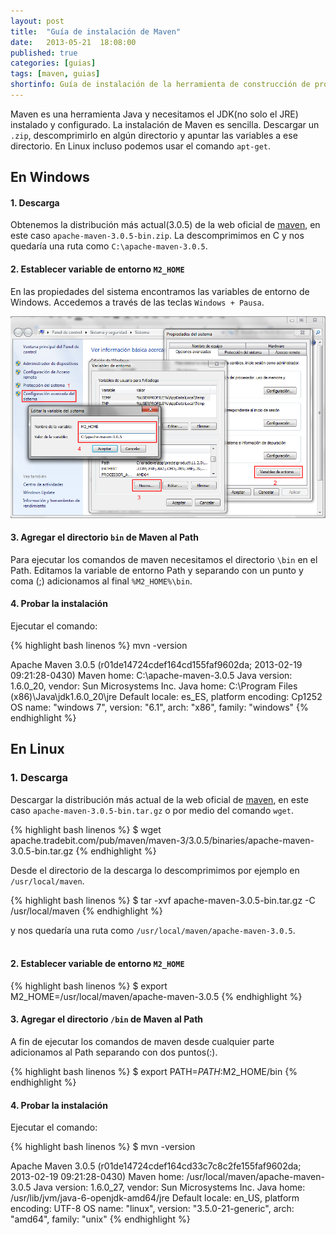 ```yaml
---
layout: post
title:  "Guía de instalación de Maven"
date:   2013-05-21  18:08:00
published: true
categories: [guias]
tags: [maven, guias]
shortinfo: Guía de instalación de la herramienta de construcción de proyectos Maven.
---
```

Maven es una herramienta Java y necesitamos el JDK(no solo el JRE) instalado y configurado. La instalación de Maven es 
sencilla. Descargar un `.zip`, descomprimirlo en algún directorio y apuntar las variables a ese directorio. 
En Linux incluso podemos usar el comando `apt-get`.

## En Windows

#### 1. Descarga
Obtenemos la distribución más actual(3.0.5) de la web oficial de [maven](http://maven.apache.org "Web de Maven"), en este 
caso `apache-maven-3.0.5-bin.zip`. La descomprimimos en C y nos quedaría una ruta como `C:\apache-maven-3.0.5`.

#### 2. Establecer variable de entorno `M2_HOME`
En las propiedades del sistema encontramos las variables de entorno de Windows. Accedemos a través de las teclas `Windows + Pausa`.

![Variable M2_HOME](/images/m2_home_windows.png)

#### 3. Agregar el directorio `bin` de Maven al Path
Para ejecutar los comandos de maven necesitamos el directorio `\bin` en el Path. Editamos la variable de entorno Path y 
separando con un punto y coma (;) adicionamos al final `%M2_HOME%\bin`.

#### 4. Probar la instalación
Ejecutar el comando:

{% highlight bash linenos %}
mvn -version

Apache Maven 3.0.5 (r01de14724cdef164cd155faf9602da; 2013-02-19 09:21:28-0430)
Maven home: C:\apache-maven-3.0.5
Java version: 1.6.0_20, vendor: Sun Microsystems Inc.
Java home: C:\Program Files (x86)\Java\jdk1.6.0_20\jre
Default locale: es_ES, platform encoding: Cp1252
OS name: "windows 7", version: "6.1", arch: "x86", family: "windows"
{% endhighlight %}<br/>

## En Linux

### 1. Descarga

Descargar la distribución más actual de la web oficial de [maven](http://maven.apache.org), en este caso 
`apache-maven-3.0.5-bin.tar.gz` o por medio del comando `wget`.

{% highlight bash linenos %}
$ wget apache.tradebit.com/pub/maven/maven-3/3.0.5/binaries/apache-maven-3.0.5-bin.tar.gz
{% endhighlight %}<br/>

Desde el directorio de la descarga lo descomprimimos por ejemplo en `/usr/local/maven`.

{% highlight bash linenos %}
$ tar -xvf apache-maven-3.0.5-bin.tar.gz -C /usr/local/maven
{% endhighlight %}<br/>

y nos quedaría una ruta como `/usr/local/maven/apache-maven-3.0.5`.<br/><br/>

#### 2. Establecer variable de entorno `M2_HOME`

{% highlight bash linenos %}
$ export M2_HOME=/usr/local/maven/apache-maven-3.0.5
{% endhighlight %}<br/>

#### 3. Agregar el directorio `/bin` de Maven al Path
A fin de ejecutar los comandos de maven desde cualquier parte adicionamos al Path separando con dos puntos(:).

{% highlight bash linenos %}
$ export PATH=$PATH:$M2_HOME/bin
{% endhighlight %}<br/>

#### 4. Probar la instalación

Ejecutar el comando:

{% highlight bash linenos %}
$ mvn -version

Apache Maven 3.0.5 (r01de14724cdef164cd33c7c8c2fe155faf9602da; 2013-02-19 09:21:28-0430)
Maven home: /usr/local/maven/apache-maven-3.0.5
Java version: 1.6.0_27, vendor: Sun Microsystems Inc.
Java home: /usr/lib/jvm/java-6-openjdk-amd64/jre
Default locale: en_US, platform encoding: UTF-8
OS name: "linux", version: "3.5.0-21-generic", arch: "amd64", family: "unix"
{% endhighlight %}